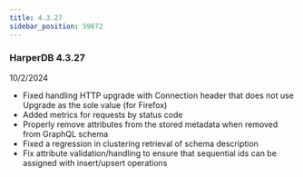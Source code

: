 ```yaml
---
title: 4.3.27
sidebar_position: 59672
---
```


### HarperDB 4.3.27
10/2/2024

* Fixed handling HTTP upgrade with Connection header that does not use Upgrade as the sole value (for Firefox)
* Added metrics for requests by status code
* Properly remove attributes from the stored metadata when removed from GraphQL schema
* Fixed a regression in clustering retrieval of schema description
* Fix attribute validation/handling to ensure that sequential ids can be assigned with insert/upsert operations
